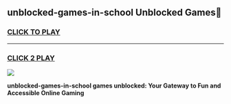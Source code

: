 
## unblocked-games-in-school Unblocked Games👋
<h3>
<a href="https://news.freeplayer.one?title=unblocked-games-in-school&ref=16F">CLICK TO PLAY</a></h3>
<hr>

<h3>
<a href="https://news.freeplayer.one?title=unblocked-games-in-school&ref=16F">CLICK 2 PLAY</a>
  
</h3>

<a href="https://news.freeplayer.one?title=unblocked-games-in-school&ref=16F/"><img src="https://clearcache.store/games.png"></a>


**unblocked-games-in-school games unblocked: Your Gateway to Fun and Accessible Online Gaming**
